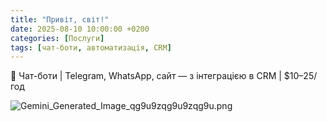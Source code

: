 ```yaml
---
title: "Привіт, світ!"
date: 2025-08-10 10:00:00 +0200
categories: [Послуги]
tags: [чат-боти, автоматизація, CRM]
---
```


🤖 Чат-боти | Telegram, WhatsApp, сайт — з інтеграцією в CRM | $10–25/год


![Gemini_Generated_Image_qg9u9zqg9u9zqg9u.png](:/7160958681f84afb8e0b5b248c3a0ac3)
